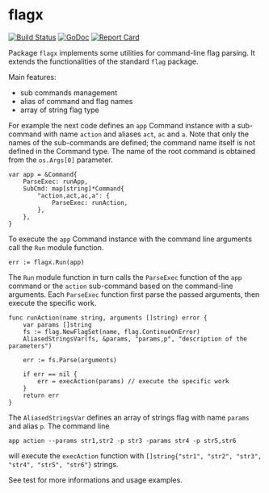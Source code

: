 # flagx

[![Build Status](https://travis-ci.com/mmbros/flagx.svg?branch=main)](https://app.travis-ci.com/github/mmbros/flagx)
[![GoDoc](https://godoc.org/github.com/mmbros/flagx?status.svg)](https://godoc.org/github.com/mmbros/flagx)
[![Report Card](https://goreportcard.com/badge/github.com/mmbros/flagx)](https://goreportcard.com/report/github.com/mmbros/flagx)

Package `flagx` implements some utilities for command-line flag parsing.
It extends the functionalities of the standard `flag` package.

Main features:

- sub commands management
- alias of command and flag names
- array of string flag type

For example the next code defines an `app` Command instance with a sub-command with name `action` and aliases `act`, `ac` and `a`. Note that only the names of the sub-commands are defined; the command name itself is not defined in the Command type. The name of the root command is obtained from the `os.Args[0]` parameter.

```golang
var app = &Command{
    ParseExec: runApp,
    SubCmd: map[string]*Command{
        "action,act,ac,a": {
            ParseExec: runAction,
        },
    },
}
```

To execute the `app` Command instance with the command line arguments call the `Run` module function.

```golang
err := flagx.Run(app)
```

The `Run` module function in turn calls the `ParseExec` function of the `app` command or the `action` sub-command based on the command-line arguments.
Each `ParseExec` function first parse the passed arguments, then execute the specific work.

```golang
func runAction(name string, arguments []string) error {
    var params []string
    fs := flag.NewFlagSet(name, flag.ContinueOnError)
    AliasedStringsVar(fs, &params, "params,p", "description of the parameters")

    err := fs.Parse(arguments)

    if err == nil {
        err = execAction(params) // execute the specific work
    }
    return err
}
```

The `AliasedStringsVar` defines an array of strings flag with name `params` and alias `p`.
The command line

```shell
app action --params str1,str2 -p str3 -params str4 -p str5,str6
```

will execute the `execAction` function with `[]string{"str1", "str2", "str3", "str4", "str5", "str6"}` strings.

See test for more informations and usage examples.

